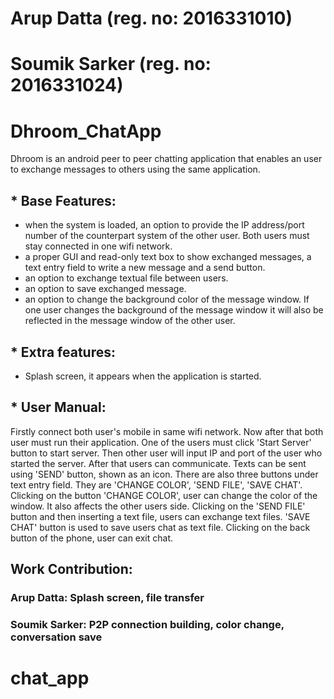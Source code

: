 # Arup Datta (reg. no: 2016331010)
# Soumik Sarker (reg. no: 2016331024)
# Dhroom_ChatApp
Dhroom is an android peer to peer chatting application that enables an user to exchange messages to others using the same application.
## * Base Features:
- when the system is loaded, an option to provide the IP address/port number of the counterpart system of the other user. Both users must stay connected in one wifi network. 
- a proper GUI and read-only text box to show exchanged messages, a text entry field to write      a new message and a send button.
- an option to exchange textual file between users.
- an option to save exchanged message.
- an option to change the background color of the message window. If one user changes the background of the message window it will also be reflected in the message window of the other user.

## * Extra features: 
- Splash screen, it appears when the application is started.
## * User Manual:
Firstly connect both user's mobile in same wifi network. 
Now after that both user must run their application.
One of the users must click 'Start Server' button to start server.
Then other user will input IP and port of the user who started the server.
After that users can communicate.
Texts can be sent using 'SEND' button, shown as an icon.
There are also three buttons under text entry field. They are 'CHANGE COLOR', 'SEND FILE', 'SAVE CHAT'.
Clicking on the button 'CHANGE COLOR', user can change the color of the window. It also affects the other users side.
Clicking on the 'SEND FILE' button and then inserting a text file, users can exchange text files.
'SAVE CHAT' button is used to save users chat as text file.
Clicking on the back button of the phone, user can exit chat.

## Work Contribution:
### Arup Datta: Splash screen, file transfer
### Soumik Sarker: P2P connection building, color change, conversation save
# chat_app
